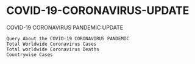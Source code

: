 # COVID-19-CORONAVIRUS-UPDATE
COVID-19 CORONAVIRUS PANDEMIC UPDATE
```
Query About the COVID-19 CORONAVIRUS PANDEMIC
Total Worldwide Coronavirus Cases
Total worldwide Coronavirus Deaths
Countrywise Cases
```
